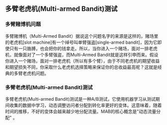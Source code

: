 ## 多臂老虎机(Multi-armed Bandit)测试


### 多臂赌博机问题

多臂赌博机（Multi-Armed Bandit）据说这个问题名字的来源是这样的，赌场里的老虎机[slot machine]有一个绰号叫单臂强盗[single-armed bandit]，因为它即使只有一只胳膊，也会把你的钱拿走。所以，当你进入一个赌场，面对一排老虎机，就像面对了一个多臂强盗，而Multi-Armed Bandit就是这样引申而来。假设你进入一个赌场，面对一排老虎机（所以有多个臂），由于不同老虎机的期望收益和期望损失不同，你采取什么老虎机选择策略来保证你的总收益最高呢？这就是经典的多臂老虎机问题。

### 多臂老虎机(Multi-armed Bandit)测试


多臂老虎机(Multi-armed Bandit)测试是一种A/B测试，它使用机器学习从测试期间收集的数据中学习，动态调整访问者分配到转化率更好的变体。这意味着，随着时间的推移，不好的变体会越来越少地分配流量。MAB的核心概念是"动态流量分配" 。
